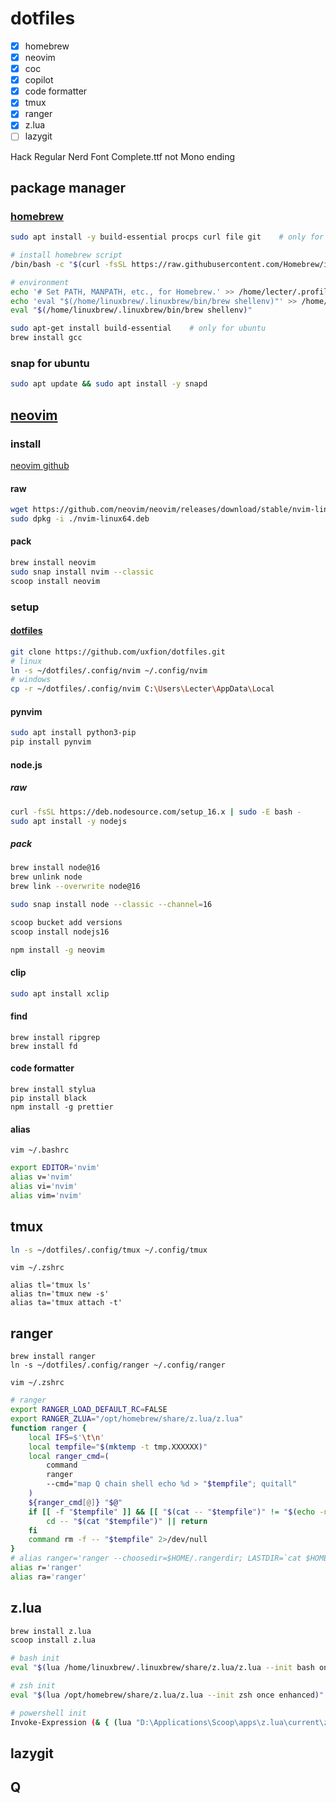 # dotfiles

- [x] homebrew
- [x] neovim
- [x] coc
- [x] copilot
- [x] code formatter
- [x] tmux
- [x] ranger
- [x] z.lua
- [ ] lazygit

Hack Regular Nerd Font Complete.ttf
not Mono ending

## package manager

### [homebrew](https://brew.sh)

```bash
sudo apt install -y build-essential procps curl file git    # only for ubuntu https://docs.brew.sh/Homebrew-on-Linux

# install homebrew script
/bin/bash -c "$(curl -fsSL https://raw.githubusercontent.com/Homebrew/install/HEAD/install.sh)"

# environment
echo '# Set PATH, MANPATH, etc., for Homebrew.' >> /home/lecter/.profile
echo 'eval "$(/home/linuxbrew/.linuxbrew/bin/brew shellenv)"' >> /home/lecter/.profile
eval "$(/home/linuxbrew/.linuxbrew/bin/brew shellenv)"

sudo apt-get install build-essential    # only for ubuntu
brew install gcc
```

### snap for ubuntu

```bash
sudo apt update && sudo apt install -y snapd
```

## [neovim](https://neovim.io)

### install

[neovim github](https://github.com/neovim/neovim)

#### raw

```bash
wget https://github.com/neovim/neovim/releases/download/stable/nvim-linux64.deb
sudo dpkg -i ./nvim-linux64.deb
```

#### pack

```bash
brew install neovim
sudo snap install nvim --classic
scoop install neovim
```

### setup

#### [dotfiles](https://github.com/uxfion/dotfiles)

```bash
git clone https://github.com/uxfion/dotfiles.git
# linux
ln -s ~/dotfiles/.config/nvim ~/.config/nvim
# windows
cp -r ~/dotfiles/.config/nvim C:\Users\Lecter\AppData\Local
```

#### pynvim

```bash
sudo apt install python3-pip
pip install pynvim
```

#### node.js

##### raw

```bash
curl -fsSL https://deb.nodesource.com/setup_16.x | sudo -E bash -
sudo apt install -y nodejs
```

##### pack

```bash
brew install node@16
brew unlink node
brew link --overwrite node@16

sudo snap install node --classic --channel=16

scoop bucket add versions
scoop install nodejs16
```

```bash
npm install -g neovim
```

#### clip

```bash
sudo apt install xclip
```

#### find

```
brew install ripgrep
brew install fd
```

#### code formatter

```
brew install stylua
pip install black
npm install -g prettier
```

#### alias

`vim ~/.bashrc`

```bash
export EDITOR='nvim'
alias v='nvim'
alias vi='nvim'
alias vim='nvim'
```

## tmux

```bash
ln -s ~/dotfiles/.config/tmux ~/.config/tmux
```

`vim ~/.zshrc`

```
alias tl='tmux ls'
alias tn='tmux new -s'
alias ta='tmux attach -t'
```

## ranger

```
brew install ranger
ln -s ~/dotfiles/.config/ranger ~/.config/ranger
```

`vim ~/.zshrc`

```bash
# ranger
export RANGER_LOAD_DEFAULT_RC=FALSE
export RANGER_ZLUA="/opt/homebrew/share/z.lua/z.lua"
function ranger {
    local IFS=$'\t\n'
    local tempfile="$(mktemp -t tmp.XXXXXX)"
    local ranger_cmd=(
        command
        ranger
        --cmd="map Q chain shell echo %d > "$tempfile"; quitall"
    )
    ${ranger_cmd[@]} "$@"
    if [[ -f "$tempfile" ]] && [[ "$(cat -- "$tempfile")" != "$(echo -n `pwd`)" ]]; then
        cd -- "$(cat "$tempfile")" || return
    fi
    command rm -f -- "$tempfile" 2>/dev/null
}
# alias ranger='ranger --choosedir=$HOME/.rangerdir; LASTDIR=`cat $HOME/.rangerdir`; cd "$LASTDIR"'
alias r='ranger'
alias ra='ranger'
```

## z.lua

```bash
brew install z.lua
scoop install z.lua
```

```bash
# bash init
eval "$(lua /home/linuxbrew/.linuxbrew/share/z.lua/z.lua --init bash once enhanced)"

# zsh init
eval "$(lua /opt/homebrew/share/z.lua/z.lua --init zsh once enhanced)"

# powershell init
Invoke-Expression (& { (lua "D:\Applications\Scoop\apps\z.lua\current\z.lua" --init powershell enhanced once) -join "`n" })
```

## lazygit

## Q
